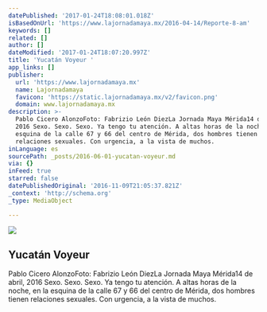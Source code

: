 ```yaml
---
datePublished: '2017-01-24T18:08:01.018Z'
isBasedOnUrl: 'https://www.lajornadamaya.mx/2016-04-14/Reporte-8-am'
keywords: []
related: []
author: []
dateModified: '2017-01-24T18:07:20.997Z'
title: 'Yucatán Voyeur '
app_links: []
publisher:
  url: 'https://www.lajornadamaya.mx'
  name: Lajornadamaya
  favicon: 'https://static.lajornadamaya.mx/v2/favicon.png'
  domain: www.lajornadamaya.mx
description: >-
  Pablo Cicero AlonzoFoto: Fabrizio León DiezLa Jornada Maya Mérida14 de abril,
  2016 Sexo. Sexo. Sexo. Ya tengo tu atención. A altas horas de la noche, en la
  esquina de la calle 67 y 66 del centro de Mérida, dos hombres tienen
  relaciones sexuales. Con urgencia, a la vista de muchos.
inLanguage: es
sourcePath: _posts/2016-06-01-yucatan-voyeur.md
via: {}
inFeed: true
starred: false
datePublishedOriginal: '2016-11-09T21:05:37.821Z'
_context: 'http://schema.org'
_type: MediaObject

---
```

<article style=""><img src="https://s3-us-west-2.amazonaws.com/the-grid-img/p/ab3bbf1c97fa618803ee05f1d668f3fbeeb6df5d.jpg" /><h1>Yucatán Voyeur </h1><p>Pablo Cicero AlonzoFoto: Fabrizio León DiezLa Jornada Maya Mérida14 de abril, 2016 Sexo. Sexo. Sexo. Ya tengo tu atención. A altas horas de la noche, en la esquina de la calle 67 y 66 del centro de Mérida, dos hombres tienen relaciones sexuales. Con urgencia, a la vista de muchos.</p></article>